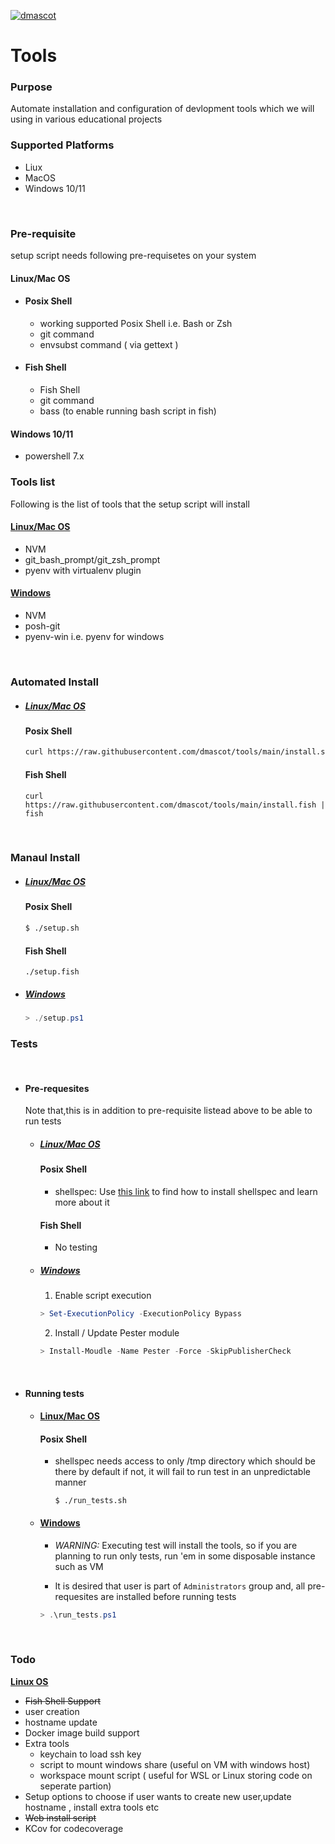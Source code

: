 [![dmascot](https://circleci.com/gh/dmascot/tools/tree/main.svg?style=svg)](https://circleci.com/gh/dmascot/tools/?branch=main)


# Tools

### **Purpose**
Automate installation and configuration of devlopment tools which we will using in various educational projects
<br>

### **Supported Platforms**
- Liux 
- MacOS
- Windows 10/11 

<br>

### **Pre-requisite**
setup script needs following pre-requisetes on your system

#### Linux/Mac OS
- #### Posix Shell
    - working supported Posix Shell i.e. Bash or Zsh
    - git command
    - envsubst command ( via gettext )

- #### Fish Shell
    - Fish Shell
    - git command
    - bass (to enable running bash script in fish)
#### Windows 10/11
- powershell 7.x

### **Tools list**

Following is the list of tools that the setup script will install

#### <u>**Linux/Mac OS**</u>
- NVM
- git_bash_prompt/git_zsh_prompt
- pyenv with virtualenv plugin
#### <u>**Windows**</u>
- NVM
- posh-git
- pyenv-win i.e. pyenv for windows
<br>


### Automated Install
- ##### <u>**Linux/Mac OS**</u> 
    #### Posix Shell
    ```bash 
    curl https://raw.githubusercontent.com/dmascot/tools/main/install.sh | $SHELL
    ```
    #### Fish Shell
    ```fish
    curl https://raw.githubusercontent.com/dmascot/tools/main/install.fish | fish
    ```
<br>

### **Manaul Install**

- ##### <u>**Linux/Mac OS**</u> 
    #### Posix Shell
    ```bash
    $ ./setup.sh
    ```

    #### Fish Shell
    ```fish
    ./setup.fish
    ```
- ##### <u>**Windows**</u>
    ```powershell
    > ./setup.ps1
    ```
 ### Tests
<br>

- #### Pre-requesites
    Note that,this is in addition to pre-requisite listead above to be able to run tests
    - ##### <u>**Linux/Mac OS**</u>
        #### Posix Shell
        - shellspec: Use [this link](https://github.com/shellspec/shellspec#installation) to find how to install shellspec and learn more about it
       
       #### Fish Shell
       - No testing
         
    - ##### <u>**Windows**</u>
        1. Enable script execution
        ```powershell
        > Set-ExecutionPolicy -ExecutionPolicy Bypass
        ```
        2. Install / Update Pester module
        ```powershell
        > Install-Moudle -Name Pester -Force -SkipPublisherCheck
        ```
<br>

- #### Running tests
    
    - #### <u>**Linux/Mac OS**</u>
        #### Posix Shell
        - shellspec needs access to only /tmp directory which should be there by default if not, it will fail to run test in an unpredictable manner
            ```
            $ ./run_tests.sh
            ```
    - #### <u>**Windows**</u>
         - *WARNING:* Executing test will install the tools, so if you are planning to run only tests, run 'em in some disposable instance such as VM

        - It is desired that user is part of ```Administrators``` group and, all pre-requesites are installed before running tests
        
        ```powershell
        > .\run_tests.ps1
        ```
<br>

 ### Todo
 
 <u>**Linux OS**</u>
 - ~~Fish Shell Support~~
 - user creation 
 - hostname update 
 - Docker image build support
 - Extra tools
    - keychain to load ssh key
    - script to mount windows share (useful on VM with windows host)
    - workspace mount script ( useful for WSL or Linux storing code on seperate partion)
 - Setup options to choose if user wants to create new user,update hostname , install extra tools etc
 - ~~Web install script~~
 - KCov for codecoverage

 